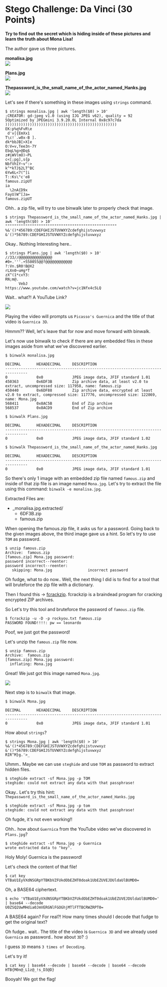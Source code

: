 # Stego Challenge: Da Vinci (30 Points)

**Try to find out the secret which is hiding inside of these pictures and learn the truth about Mona Lisa!**

The author gave us three pictures.

**monalisa.jpg**<br>
<img src="monalisa.jpg">

**Plans.jpg**<br>
<img src="Plans.jpg">

**Thepassword_is_the_small_name_of_the_actor_named_Hanks.jpg**<br>
<img src="Thepassword_is_the_small_name_of_the_actor_named_Hanks.jpg">

Let's see if there's something in these images using `strings` command.

```
$ strings monalisa.jpg | awk 'length($0) > 10'
;CREATOR: gd-jpeg v1.0 (using IJG JPEG v62), quality = 92
5Optimized by JPEGmini 3.9.20.0L Internal 0x8c97c7da
))))))))))))))))))))))))))))))))))))))))))))))))))
EK:p%q%FvR\e
 d'v[{EmXx1
T\c!`.w0x-B ].
dk*bbJB[>X[e
O:V=v,Tee3n-7Y
EbqL%g>@Dq$
z#iWV(mO)~PL
c<[;pg],s{p
NbfVh1Y~v":>
k^*kTJ$2LT^BC
6Yw6L<7(^]i
T::Ks\"c'e8
famous.zipUT
ia
  \2nA{D9x
FayU)W^[Ja=
famous.zipUT
```

Ohh.. a zip file, will try to use binwalk later to properly check that image.

```
$ strings Thepassword_is_the_small_name_of_the_actor_named_Hanks.jpg | awk 'length($0) > 10'
""""""""""""""""""""""""""""""""""""""""""""""""""
%&'()*456789:CDEFGHIJSTUVWXYZcdefghijstuvwxyz
&'()*56789:CDEFGHIJSTUVWXYZcdefghijstuvwxyz
```

Okay.. Nothing Interesting here..

```
$ strings Plans.jpg | awk 'length($0) > 10'
//33//@@@@@@@@@@@@@@@
#0+.'''.+550055@@?@@@@@@@@@@@@
?:Vn.$R0!B@X2
rLXn0~uHg*T
zX^(1*cxY3:
RN;m@.
      VebJ
https://www.youtube.com/watch?v=jc1Nfx4c5LQ
```

Wait.. what?! A YouTube Link? 

<img src="youtube.png">

Playing the video will prompts us `Picasso's Guernica` and the title of that video is `Guernica 3D`.

Hmmm?? Well, let's leave that for now and move forward with binwalk.

Let's now use binwalk to check if there are any embedded files in these images aside from what we've discovered earlier.

```
$ binwalk monalisa.jpg 

DECIMAL       HEXADECIMAL     DESCRIPTION
--------------------------------------------------------------------------------
0             0x0             JPEG image data, JFIF standard 1.01
450363        0x6DF3B         Zip archive data, at least v2.0 to extract, uncompressed size: 117958, name: famous.zip
450440        0x6DF88         Zip archive data, encrypted at least v2.0 to extract, compressed size: 117776, uncompressed size: 122869, name: Mona.jpg
568411        0x8AC5B         End of Zip archive
568537        0x8ACD9         End of Zip archive
```

```
$ binwalk Plans.jpg 

DECIMAL       HEXADECIMAL     DESCRIPTION
--------------------------------------------------------------------------------
0             0x0             JPEG image data, JFIF standard 1.02
```

```
$ binwalk Thepassword_is_the_small_name_of_the_actor_named_Hanks.jpg 

DECIMAL       HEXADECIMAL     DESCRIPTION
--------------------------------------------------------------------------------
0             0x0             JPEG image data, JFIF standard 1.01
```

So there's only 1 image with an embedded zip file named `famous.zip` and inside of that zip file is an image named `Mona.jpg`. 
Let's try to extract the file using this command: `binwalk -e monalisa.jpg`.

Extracted Files are:
- _monalisa.jpg.extracted/
  - 6DF3B.zip
  - famous.zip

When opening the famous.zip file, it asks us for a password. Going back to the given images above, the third image gave us a hint. So let's try to use `TOM` as password.

```
$ unzip famous.zip 
Archive:  famous.zip
[famous.zip] Mona.jpg password: 
password incorrect--reenter: 
password incorrect--reenter: 
   skipping: Mona.jpg                incorrect password
```

Oh fudge, what to do now.. Well, the next thing I did is to find for a tool that will bruteforce the zip file with a dictionary.

Then I found this -> [fcrackzip](https://github.com/hyc/fcrackzip).
fcrackzip is a braindead program for cracking encrypted ZIP archives.

So Let's try this tool and bruteforce the password of `famous.zip` file.

```
$ fcrackzip -u -D -p rockyou.txt famous.zip 
PASSWORD FOUND!!!!: pw == leonardo
```

Poof, we just got the password!

Let's unzip the `famous.zip` file now.

```
$ unzip famous.zip 
Archive:  famous.zip
[famous.zip] Mona.jpg password: 
  inflating: Mona.jpg
```

Great! We just got this image named `Mona.jpg`.

<img src="_monalisa.jpg.extracted/Mona.jpg">

Next step is to `binwalk` that image.

```
$ binwalk Mona.jpg 

DECIMAL       HEXADECIMAL     DESCRIPTION
--------------------------------------------------------------------------------
0             0x0             JPEG image data, JFIF standard 1.01
```

How about `strings`?

```
$ strings Mona.jpg | awk 'length($0) > 10'
%&'()*456789:CDEFGHIJSTUVWXYZcdefghijstuvwxyz
&'()*56789:CDEFGHIJSTUVWXYZcdefghijstuvwxyz
RIR^M}g.'>_
```

Uhmm.. Maybe we can use `steghide` and use `TOM` as password to extract hidden files.

```
$ steghide extract -sf Mona.jpg -p TOM
steghide: could not extract any data with that passphrase!
```

Okay.. Let's try this hint: `Thepassword_is_the_small_name_of_the_actor_named_Hanks.jpg`

```
$ steghide extract -sf Mona.jpg -p tom
steghide: could not extract any data with that passphrase!
```

Oh fugde, it's not even working!!

Ohh.. how about `Guernica` from the YouTube video we've discovered in `Plans.jpg`?

```
$ steghide extract -sf Mona.jpg -p Guernica
wrote extracted data to "key".
```

Holy Moly! Guernica is the password!

Let's check the content of that file!

```
$ cat key 
VTBaU1EyVXdNSGRpYTBKbVZFUkdObEZHT0doak1UbEZUVEJDUldaUlBUMD0=
```

Oh, a BASE64 ciphertext.

```
$ echo 'VTBaU1EyVXdNSGRpYTBKbVZFUkdObEZHT0doak1UbEZUVEJDUldaUlBUMD0=' | base64 --decode
U0ZSQ2UwMHdia0JmVERGNlFGOGhjMTlFTTBCRWZRPT0=
```

A BASE64 again? For real?! How many times should I decode that fudge to get the original text?

Oh fudge.. wait.. The title of the video is `Guernica 3D` and we already used `Guernica` as password.. how about `3D`? :)

I guess `3D` means `3 times of Decoding`.

Let's try it!

```
$ cat key | base64 --decode | base64 --decode | base64 --decode
HTB{M0n@_L1z@_!s_D3@D}
```

Booyah! We got the flag!
